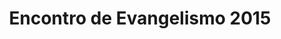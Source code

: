 ---
ID: 4394
title: Encontro de Evangelismo 2015
image-xl: ""
image-l: ""
image-sq-l: ""
image-sq-m: ""
post_excerpt: ""
layout: event
permalink: '?post_type=event&p=4394'
published: false
event: null
categories: ""
tags: ""
author: ""
---